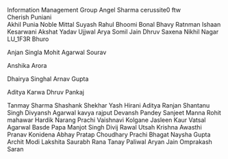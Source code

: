 Information Management Group
Angel Sharma
cerussite0 ftw
<br>
Cherish Puniani
<br>
Akhil Punia
Noble Mittal
Suyash Rahul
Bhoomi Bonal
Bhavy Ratnman 
Ishaan Kesarwani
Akshat Yadav
Ujjwal Arya
Somil Jain
Dhruv Saxena
Nikhil Nagar
LU_1F3R
Bhuro

Anjan Singla
Mohit Agarwal
Sourav

Anshika Arora

Dhairya Singhal
Arnav Gupta

Aditya Karwa
Dhruv Pankaj

Tanmay Sharma
Shashank Shekhar
Yash Hirani
Aditya Ranjan
Shantanu Singh
Divyansh Agarwal
kavya rajput
Devansh Pandey
Sanjeet Manna
Rohit mahawar
Hardik Narang
Prachi
Vaishnavi Kolgane
Jasleen Kaur
Vatsal Agarwal
Basde Papa
Manjot Singh
Divij Rawal
Utsah
Krishna Awasthi
Pranav Konidena
Abhay Pratap Choudhary
Prachi Bhagat
Naysha Gupta
Archit Modi
Lakshita
Saurabh Rana
Tanay Paliwal
Aryan Jain
Omprakash Saran

